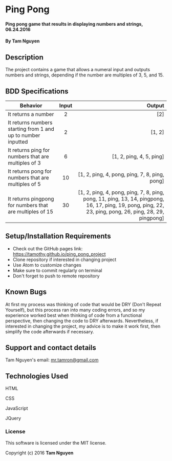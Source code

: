 # Ping Pong

#### Ping pong game that results in displaying numbers and strings, 06.24.2016

#### By Tam Nguyen

## Description

The project contains a game that allows a numeral input and outputs numbers and strings, depending if the number are multiples of 3, 5, and 15.

## BDD Specifications

| Behavior                                                     | Input         | Output    |
| -------------------------------------------------------------|:-------------:| ---------:|
| It returns a number                                          | 2             | [2] |
| It returns numbers starting from 1 and up to number inputted | 2             | [1, 2] |
| It returns ping for numbers that are multiples of 3          | 6             | [1, 2, ping, 4, 5, ping] |
| It returns pong for numbers that are multiples of 5          | 10            | [1, 2, ping, 4, pong, ping, 7, 8, ping, pong] |
| It returns pingpong for numbers that are multiples of 15     | 30            | [1, 2, ping, 4, pong, ping, 7, 8, ping, pong, 11, ping, 13, 14, pingpong, 16, 17, ping, 19, pong, ping, 22, 23, ping, pong, 26, ping, 28, 29, pingpong] |

## Setup/Installation Requirements

* Check out the GitHub pages link: https://tamothy.github.io/ping_pong_project
* Clone repository if interested in changing project
* Use Atom to customize changes
* Make sure to commit regularly on terminal
* Don't forget to push to remote repository

## Known Bugs

At first my process was thinking of code that would be DRY (Don't Repeat Yourself), but this process ran into many coding errors, and so my experience worked best when thinking of code from a functional perspective, then changing the code to DRY afterwards. Nevertheless, if interested in changing the project, my advice is to make it work first, then simplify the code afterwards if necessary.

## Support and contact details

Tam Nguyen's email: mr.tamron@gmail.com

## Technologies Used

HTML

CSS

JavaScript

JQuery

### License

This software is licensed under the MIT license.

Copyright (c) 2016 **Tam Nguyen**
